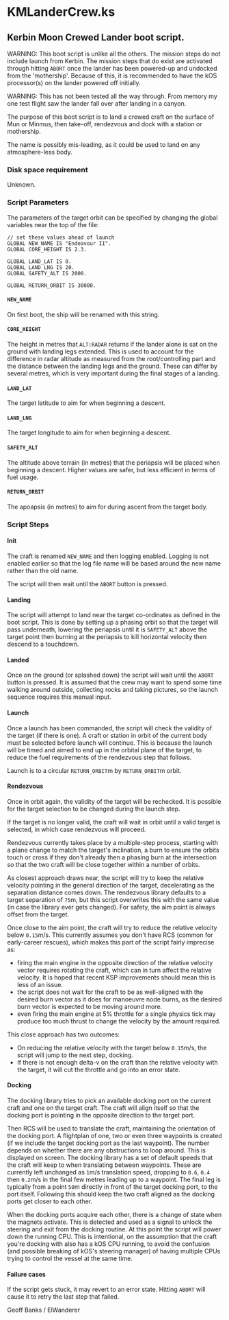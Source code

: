 # KMLanderCrew.ks

## Kerbin Moon Crewed Lander boot script.

WARNING: This boot script is unlike all the others. The mission steps do not include launch from Kerbin. The mission steps that do exist are activated through hitting `ABORT` once the lander has been powered-up and undocked from the 'mothership'. Because of this, it is recommended to have the kOS processor(s) on the lander powered off initially.

WARNING: This has not been tested all the way through. From memory my one test flight saw the lander fall over after landing in a canyon.

The purpose of this boot script is to land a crewed craft on the surface of Mun or Minmus, then take-off, rendezvous and dock with a station or mothership.

The name is possibly mis-leading, as it could be used to land on any atmosphere-less body.

### Disk space requirement

Unknown.

### Script Parameters

The parameters of the target orbit can be specified by changing the global variables near the top of the file:

    // set these values ahead of launch
    GLOBAL NEW_NAME IS "Endeavour II".
    GLOBAL CORE_HEIGHT IS 2.3.

    GLOBAL LAND_LAT IS 0.
    GLOBAL LAND_LNG IS 20.
    GLOBAL SAFETY_ALT IS 2000.

    GLOBAL RETURN_ORBIT IS 30000.

#### `NEW_NAME`

On first boot, the ship will be renamed with this string.

#### `CORE_HEIGHT`

The height in metres that `ALT:RADAR` returns if the lander alone is sat on the ground with landing legs extended. This is used to account for the difference in radar altitude as measured from the root/controlling part and the distance between the landing legs and the ground. These can differ by several metres, which is very important during the final stages of a landing.

#### `LAND_LAT`

The target latitude to aim for when beginning a descent.

#### `LAND_LNG`

The target longitude to aim for when beginning a descent.

#### `SAFETY_ALT`

The altitude above terrain (in metres) that the periapsis will be placed when beginning a descent. Higher values are safer, but less efficient in terms of fuel usage.

#### `RETURN_ORBIT`

The apoapsis (in metres) to aim for during ascent from the target body.

### Script Steps

#### Init

The craft is renamed `NEW_NAME` and then logging enabled. Logging is not enabled earlier so that the log file name will be based around the new name rather than the old name.

The script will then wait until the `ABORT` button is pressed.

#### Landing

The script will attempt to land near the target co-ordinates as defined in the boot script. This is done by setting up a phasing orbit so that the target will pass underneath, lowering the periapsis until it is `SAFETY_ALT` above the target point then burning at the periapsis to kill horizontal velocity then descend to a touchdown.

#### Landed

Once on the ground (or splashed down) the script will wait until the `ABORT` button is pressed. It is assumed that the crew may want to spend some time walking around outside, collecting rocks and taking pictures, so the launch sequence requires this manual input.

#### Launch

Once a launch has been commanded, the script will check the validity of the target (if there is one). A craft or station in orbit of the current body must be selected before launch will continue. This is because the launch will be timed and aimed to end up in the orbital plane of the target, to reduce the fuel requirements of the rendezvous step that follows.

Launch is to a circular `RETURN_ORBIT`m by `RETURN_ORBIT`m orbit.

#### Rendezvous

Once in orbit again, the validity of the target will be rechecked. It is possible for the target selection to be changed during the launch step.

If the target is no longer valid, the craft will wait in orbit until a valid target is selected, in which case rendezvous will proceed.
 
Rendezvous currently takes place by a multiple-step process, starting with a plane change to match the target's inclination, a burn to ensure the orbits touch or cross if they don't already then a phasing burn at the intersection so that the two craft will be close together within a number of orbits.

As closest approach draws near, the script will try to keep the relative velocity pointing in the general direction of the target, decelerating as the separation distance comes down. The rendezvous library defaults to a target separation of `75`m, but this script overwrites this with the same value (in case the library ever gets changed). For safety, the aim point is always offset from the target. 

Once close to the aim point, the craft will try to reduce the relative velocity below `0.15`m/s. This currently assumes you don't have RCS (common for early-career rescues), which makes this part of the script fairly imprecise as:
 * firing the main engine in the opposite direction of the relative velocity vector requires rotating the craft, which can in turn affect the relative velocity. It is hoped that recent KSP improvements should mean this is less of an issue.
 * the script does not wait for the craft to be as well-aligned with the desired burn vector as it does for manoeuvre node burns, as the desired burn vector is expected to be moving around more.
 * even firing the main engine at 5% throttle for a single physics tick may produce too much thrust to change the velocity by the amount required.

This close approach has two outcomes:
 * On reducing the relative velocity with the target below `0.15`m/s, the script will jump to the next step, docking.
 * If there is not enough delta-v on the craft than the relative velocity with the target, it will cut the throttle and go into an error state.

#### Docking

The docking library tries to pick an available docking port on the current craft and one on the target craft. The craft will align itself so that the docking port is pointing in the opposite direction to the target port.

Then RCS will be used to translate the craft, maintaining the orientation of the docking port. A flightplan of one, two or even three waypoints is created (if we include the target docking port as the last waypoint). The number depends on whether there are any obstructions to loop around. This is displayed on screen. The docking library has a set of default speeds that the craft will keep to when translating between waypoints. These are currently left unchanged as `1`m/s translation speed, dropping to `0.6`, `0.4` then `0.2`m/s in the final few metres leading up to a waypoint. The final leg is typically from a point `50`m directly in front of the target docking port, to the port itself. Following this should keep the two craft aligned as the docking ports get closer to each other.

When the docking ports acquire each other, there is a change of state when the magnets activate. This is detected and used as a signal to unlock the steering and exit from the docking routine. At this point the script will power down the running CPU. This is intentional, on the assumption that the craft you're docking with also has a kOS CPU running, to avoid the confusion (and possible breaking of kOS's steering manager) of having multiple CPUs trying to control the vessel at the same time.

#### Failure cases

If the script gets stuck, it may revert to an error state. Hitting `ABORT` will cause it to retry the last step that failed.

Geoff Banks / ElWanderer
